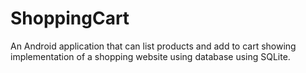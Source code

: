 # ShoppingCart
An Android application that can list products and add to cart showing implementation of a shopping website using database using SQLite.
